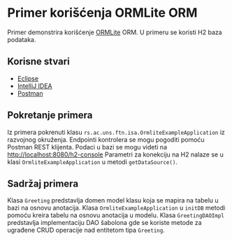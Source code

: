 # Primer korišćenja ORMLite ORM

Primer demonstrira korišćenje [ORMLite](https://ormlite.com/) ORM.
U primeru se koristi H2 baza podataka.

## Korisne stvari

* [Eclipse](https://www.eclipse.org)
* [IntelliJ IDEA](https://www.jetbrains.com/idea/)
* [Postman](https://www.getpostman.com)

## Pokretanje primera

Iz primera pokrenuti klasu `rs.ac.uns.ftn.isa.OrmliteExampleApplication` iz razvojnog okruženja.
Endpointi kontrolera se mogu pogoditi pomoću Postman REST klijenta.
Podaci u bazi se mogu videti na [http://localhost:8080/h2-console](http://localhost:8080/h2-console)
Parametri za konekciju na H2 nalaze se u klasi `OrmliteExampleApplication` u metodi `getDataSource()`.

## Sadržaj primera

Klasa `Greeting` predstavlja domen model klasu koja se mapira na tabelu u bazi na osnovu anotacija.
Klasa `OrmliteExampleApplication` u `initDB` metodi pomoću kreira tabelu na osnovu anotacija u modelu.
Klasa `GreetingDAOImpl` predstavlja implementaciju DAO šabolona gde se koriste metode za ugrađene CRUD operacije nad entitetom tipa `Greeting`.